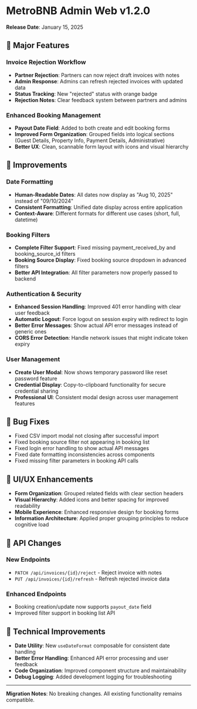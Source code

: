 # MetroBNB Admin Web v1.2.0

**Release Date**: January 15, 2025

## 🎯 Major Features

### Invoice Rejection Workflow
- **Partner Rejection**: Partners can now reject draft invoices with notes
- **Admin Response**: Admins can refresh rejected invoices with updated data
- **Status Tracking**: New "rejected" status with orange badge
- **Rejection Notes**: Clear feedback system between partners and admins

### Enhanced Booking Management
- **Payout Date Field**: Added to both create and edit booking forms
- **Improved Form Organization**: Grouped fields into logical sections (Guest Details, Property Info, Payment Details, Administrative)
- **Better UX**: Clean, scannable form layout with icons and visual hierarchy

## 🔧 Improvements

### Date Formatting
- **Human-Readable Dates**: All dates now display as "Aug 10, 2025" instead of "09/10/2024"
- **Consistent Formatting**: Unified date display across entire application
- **Context-Aware**: Different formats for different use cases (short, full, datetime)

### Booking Filters
- **Complete Filter Support**: Fixed missing payment_received_by and booking_source_id filters
- **Booking Source Display**: Fixed booking source dropdown in advanced filters
- **Better API Integration**: All filter parameters now properly passed to backend

### Authentication & Security
- **Enhanced Session Handling**: Improved 401 error handling with clear user feedback
- **Automatic Logout**: Force logout on session expiry with redirect to login
- **Better Error Messages**: Show actual API error messages instead of generic ones
- **CORS Error Detection**: Handle network issues that might indicate token expiry

### User Management
- **Create User Modal**: Now shows temporary password like reset password feature
- **Credential Display**: Copy-to-clipboard functionality for secure credential sharing
- **Professional UI**: Consistent modal design across user management features

## 🐛 Bug Fixes

- Fixed CSV import modal not closing after successful import
- Fixed booking source filter not appearing in booking list
- Fixed login error handling to show actual API messages
- Fixed date formatting inconsistencies across components
- Fixed missing filter parameters in booking API calls

## 🎨 UI/UX Enhancements

- **Form Organization**: Grouped related fields with clear section headers
- **Visual Hierarchy**: Added icons and better spacing for improved readability
- **Mobile Experience**: Enhanced responsive design for booking forms
- **Information Architecture**: Applied proper grouping principles to reduce cognitive load

## 🔄 API Changes

### New Endpoints
- `PATCH /api/invoices/{id}/reject` - Reject invoice with notes
- `PUT /api/invoices/{id}/refresh` - Refresh rejected invoice data

### Enhanced Endpoints
- Booking creation/update now supports `payout_date` field
- Improved filter support in booking list API

## 📱 Technical Improvements

- **Date Utility**: New `useDateFormat` composable for consistent date handling
- **Better Error Handling**: Enhanced API error processing and user feedback
- **Code Organization**: Improved component structure and maintainability
- **Debug Logging**: Added development logging for troubleshooting

---

**Migration Notes**: No breaking changes. All existing functionality remains compatible.